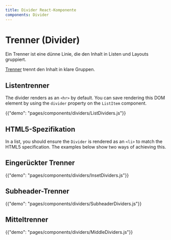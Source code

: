 ```yaml
---
title: Divider React-Komponente
components: Divider
---
```


# Trenner (Divider)

<p class="description">Ein Trenner ist eine dünne Linie, die den Inhalt in Listen und Layouts gruppiert.</p>

[Trenner](https://material.io/design/components/dividers.html) trennt den Inhalt in klare Gruppen.

## Listentrenner

The divider renders as an `<hr>` by default. You can save rendering this DOM element by using the `divider` property on the `ListItem` component.

{{"demo": "pages/components/dividers/ListDividers.js"}}

## HTML5-Spezifikation

In a list, you should ensure the `Divider` is rendered as an `<li>` to match the HTML5 specification. The examples below show two ways of achieving this.

## Eingerückter Trenner

{{"demo": "pages/components/dividers/InsetDividers.js"}}

## Subheader-Trenner

{{"demo": "pages/components/dividers/SubheaderDividers.js"}}

## Mitteltrenner

{{"demo": "pages/components/dividers/MiddleDividers.js"}}